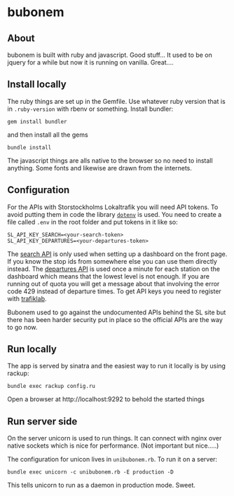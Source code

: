 bubonem
=======

About
-----

bubonem is built with ruby and javascript. Good stuff... It used to be on jquery for a while but now it is running on vanilla. Great....


Install locally
---------------

The ruby things are set up in the Gemfile. Use whatever ruby version that is in `.ruby-version` with rbenv or something. Install bundler:

    gem install bundler

and then install all the gems

    bundle install

The javascript things are alls native to the browser so no need to install anything. Some fonts and likewise are drawn from the internets.


Configuration
-------------

For the APIs with Storstockholms Lokaltrafik you will need API tokens. To avoid putting them in code the library [`dotenv`](https://github.com/bkeepers/dotenv) is used. You need to create a file called `.env` in the root folder and put tokens in it like so:

    SL_API_KEY_SEARCH=<your-search-token>
    SL_API_KEY_DEPARTURES=<your-departures-token>

The [search API](https://www.trafiklab.se/api/trafiklab-apis/sl/stop-lookup/) is only used when setting up a dashboard on the front page. If you know the stop ids from somewhere else you can use them directly instead. The [departures API](https://www.trafiklab.se/api/trafiklab-apis/sl/departures-4/) is used once a minute for each station on the dashboard which means that the lowest level is not enough. If you are running out of quota you will get a message about that involving the error code 429 instead of departure times. To get API keys you need to register with [trafiklab](https://www.trafiklab.se). 

Bubonem used to go against the undocumented APIs behind the SL site but there has been harder security put in place so the official APIs are the way to go now.


Run locally
-----------

The app is served by sinatra and the easiest way to run it locally is by using rackup:

    bundle exec rackup config.ru

Open a browser at http://localhost:9292 to behold the started things


Run server side
---------------

On the server unicorn is used to run things. It can connect with nginx over native sockets which is nice for performance. (Not important but nice.....)

The configuration for unicon lives in `unibubonem.rb`. To run it on a server:

    bundle exec unicorn -c unibubonem.rb -E production -D

This tells unicorn to run as a daemon in production mode. Sweet.

